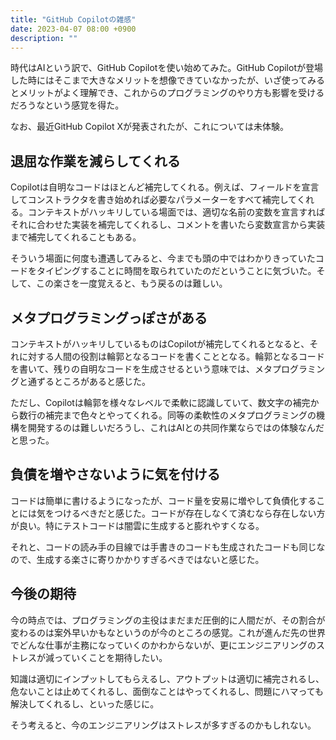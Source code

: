 ```yaml
---
title: "GitHub Copilotの雑感"
date: 2023-04-07 08:00 +0900
description: ""
---
```


時代はAIという訳で、GitHub Copilotを使い始めてみた。GitHub Copilotが登場した時にはそこまで大きなメリットを想像できていなかったが、いざ使ってみるとメリットがよく理解でき、これからのプログラミングのやり方も影響を受けるだろうなという感覚を得た。

なお、最近GitHub Copilot Xが発表されたが、これについては未体験。


## 退屈な作業を減らしてくれる

Copilotは自明なコードはほとんど補完してくれる。例えば、フィールドを宣言してコンストラクタを書き始めれば必要なパラメーターをすべて補完してくれる。コンテキストがハッキリしている場面では、適切な名前の変数を宣言すればそれに合わせた実装を補完してくれるし、コメントを書いたら変数宣言から実装まで補完してくれることもある。

そういう場面に何度も遭遇してみると、今までも頭の中ではわかりきっていたコードをタイピングすることに時間を取られていたのだということに気づいた。そして、この楽さを一度覚えると、もう戻るのは難しい。


## メタプログラミングっぽさがある

コンテキストがハッキリしているものはCopilotが補完してくれるとなると、それに対する人間の役割は輪郭となるコードを書くこととなる。輪郭となるコードを書いて、残りの自明なコードを生成させるという意味では、メタプログラミングと通ずるところがあると感じた。

ただし、Copilotは輪郭を様々なレベルで柔軟に認識していて、数文字の補完から数行の補完まで色々とやってくれる。同等の柔軟性のメタプログラミングの機構を開発するのは難しいだろうし、これはAIとの共同作業ならではの体験なんだと思った。


## 負債を増やさないように気を付ける

コードは簡単に書けるようになったが、コード量を安易に増やして負債化することには気をつけるべきだと感じた。コードが存在しなくて済むなら存在しない方が良い。特にテストコードは闇雲に生成すると膨れやすくなる。

それと、コードの読み手の目線では手書きのコードも生成されたコードも同じなので、生成する楽さに寄りかかりすぎるべきではないと感じた。


## 今後の期待

今の時点では、プログラミングの主役はまだまだ圧倒的に人間だが、その割合が変わるのは案外早いかもなというのが今のところの感覚。これが進んだ先の世界でどんな仕事が主務になっていくのかわからないが、更にエンジニアリングのストレスが減っていくことを期待したい。

知識は適切にインプットしてもらえるし、アウトプットは適切に補完されるし、危ないことは止めてくれるし、面倒なことはやってくれるし、問題にハマっても解決してくれるし、といった感じに。

そう考えると、今のエンジニアリングはストレスが多すぎるのかもしれない。

